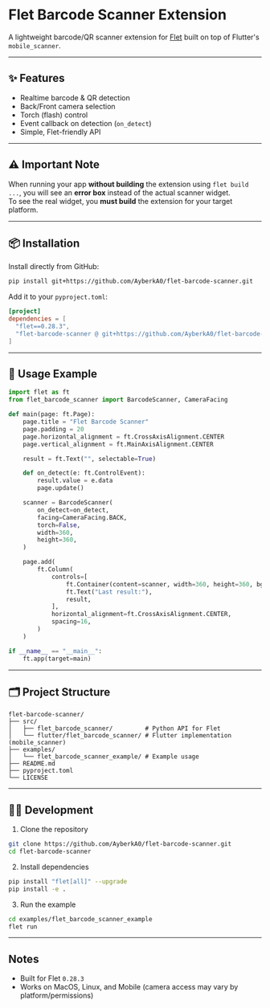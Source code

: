 # Flet Barcode Scanner Extension

A lightweight barcode/QR scanner extension for [Flet](https://flet.dev) built on top of Flutter's `mobile_scanner`.

---

## ✨ Features

- Realtime barcode & QR detection
- Back/Front camera selection
- Torch (flash) control
- Event callback on detection (`on_detect`)
- Simple, Flet-friendly API

---

## ⚠️ Important Note

When running your app **without building** the extension using `flet build ...`, you will see an **error box** instead of the actual scanner widget.  
To see the real widget, you **must build** the extension for your target platform.  

---

## 📦 Installation

Install directly from GitHub:

```bash
pip install git+https://github.com/AyberkA0/flet-barcode-scanner.git
````

Add it to your `pyproject.toml`:

```toml
[project]
dependencies = [
  "flet==0.28.3",
  "flet-barcode-scanner @ git+https://github.com/AyberkA0/flet-barcode-scanner",
]
```

---

## 🚀 Usage Example

```python
import flet as ft
from flet_barcode_scanner import BarcodeScanner, CameraFacing

def main(page: ft.Page):
    page.title = "Flet Barcode Scanner"
    page.padding = 20
    page.horizontal_alignment = ft.CrossAxisAlignment.CENTER
    page.vertical_alignment = ft.MainAxisAlignment.CENTER

    result = ft.Text("", selectable=True)

    def on_detect(e: ft.ControlEvent):
        result.value = e.data
        page.update()

    scanner = BarcodeScanner(
        on_detect=on_detect,
        facing=CameraFacing.BACK,
        torch=False,
        width=360,
        height=360,
    )

    page.add(
        ft.Column(
            controls=[
                ft.Container(content=scanner, width=360, height=360, bgcolor=ft.Colors.BLACK, border_radius=12),
                ft.Text("Last result:"),
                result,
            ],
            horizontal_alignment=ft.CrossAxisAlignment.CENTER,
            spacing=16,
        )
    )

if __name__ == "__main__":
    ft.app(target=main)
```

---

## 🗂️ Project Structure

```
flet-barcode-scanner/
├── src/
│   ├── flet_barcode_scanner/         # Python API for Flet
│   └── flutter/flet_barcode_scanner/ # Flutter implementation (mobile_scanner)
├── examples/
│   └── flet_barcode_scanner_example/ # Example usage
├── README.md
├── pyproject.toml
└── LICENSE
```

---

## 🧑‍💻 Development

1. Clone the repository

```bash
git clone https://github.com/AyberkA0/flet-barcode-scanner.git
cd flet-barcode-scanner
```

2. Install dependencies

```bash
pip install "flet[all]" --upgrade
pip install -e .
```

3. Run the example

```bash
cd examples/flet_barcode_scanner_example
flet run
```

---

## Notes

* Built for Flet `0.28.3`
* Works on MacOS, Linux, and Mobile (camera access may vary by platform/permissions)
